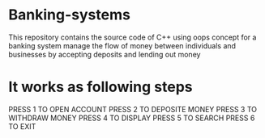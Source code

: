 # Banking-systems
This repository contains the source code of C++ using oops concept  for a banking system manage the flow of money between individuals and businesses by accepting deposits and lending out money
# It works as following steps 
 PRESS 1 TO OPEN ACCOUNT
 PRESS 2 TO DEPOSITE MONEY 
 PRESS 3 TO WITHDRAW MONEY
 PRESS 4 TO DISPLAY
 PRESS 5 TO SEARCH
 PRESS 6 TO EXIT
